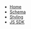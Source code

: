 - [Home](/ 'Home | Abra Developer Docs')
- [Schema](schema.md 'Schema | Abra Developer Docs')
- [Styling](css.md 'Styling | Abra Developer Docs')
- [JS SDK](js.md 'JS SDK | Abra Developer Docs')
